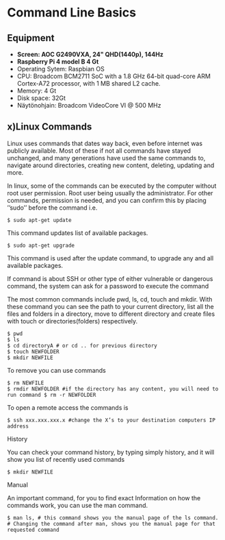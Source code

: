 # Command Line Basics

## Equipment

- **Screen: AOC G2490VXA, 24" QHD(1440p), 144Hz**
- **Raspberry Pi 4 model B 4 Gt**
- Operating Sytem: Raspbian OS
- CPU: Broadcom BCM2711 SoC with a 1.8 GHz 64-bit quad-core ARM Cortex-A72 processor, with 1 MB shared L2 cache.
- Memory: 4 Gt
- Disk space: 32Gt
- Näytönohjain: Broadcom VideoCore VI @ 500 MHz

## x)Linux Commands

Linux uses commands that dates way back, even before internet was publicly available. Most of these if not all commands have stayed unchanged, 
and many generations have used the same commands to, navigate around directories, creating new content, deleting, updating and more.

In linux, some of the commands can be executed by the computer without root user permission. 
Root user being usually the administrator. For other commands, permission is needed, and you can confirm this by placing ’’sudo’’ before the command i.e. 

    $ sudo apt-get update
This command updates list of available packages.

    $ sudo apt-get upgrade
This command is used after the update command, to upgrade any and all available packages.

If command is about SSH or other type of either vulnerable or dangerous command, the system can ask for a password to execute the command

The most common commands include pwd, ls, cd, touch and mkdir.
With these command you can see the path to your current directory, list all the files and folders in a directory, 
move to different directory and create files with touch or directories(folders) respectively.

    $ pwd
    $ ls
    $ cd directoryA # or cd .. for previous directory
    $ touch NEWFOLDER
    $ mkdir NEWFILE

To remove you can use commands 

    $ rm NEWFILE
    $ rmdir NEWFOLDER #if the directory has any content, you will need to run command $ rm -r NEWFOLDER

To open a remote access the commands is
    
    $ ssh xxx.xxx.xxx.x #change the X’s to your destination computers IP address

History

You can check your command history, by typing simply history, and it will show you list of recently used commands

    $ mkdir NEWFILE

Manual

An important command, for you to find exact Information on how the commands work, you can use the man command.

    $ man ls, # this command shows you the manual page of the ls command. 
    # Changing the command after man, shows you the manual page for that requested command


